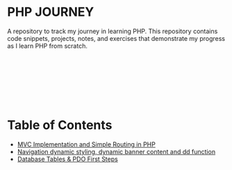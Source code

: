 # PHP JOURNEY
A repository to track my journey in learning PHP. This repository contains code snippets, projects, notes, and exercises that demonstrate my progress as I learn PHP from scratch.<br><br><br><br><br><br><br><br>
# Table of Contents

- [MVC Implementation and Simple Routing in PHP](https://github.com/mehrankhanweb/php-journey/wiki/MVC-Implementation-and-Simple-Routing)
- [Navigation dynamic styling, dynamic banner content and dd function](https://github.com/mehrankhanweb/php-journey/wiki/dynamic-styling-of-navigation-tabs-and-banner-and-debugging-function)
- [Database Tables & PDO First Steps](https://github.com/mehrankhanweb/php-journey/wiki/Database-Tables-&-Refactor-Database-Handling)

